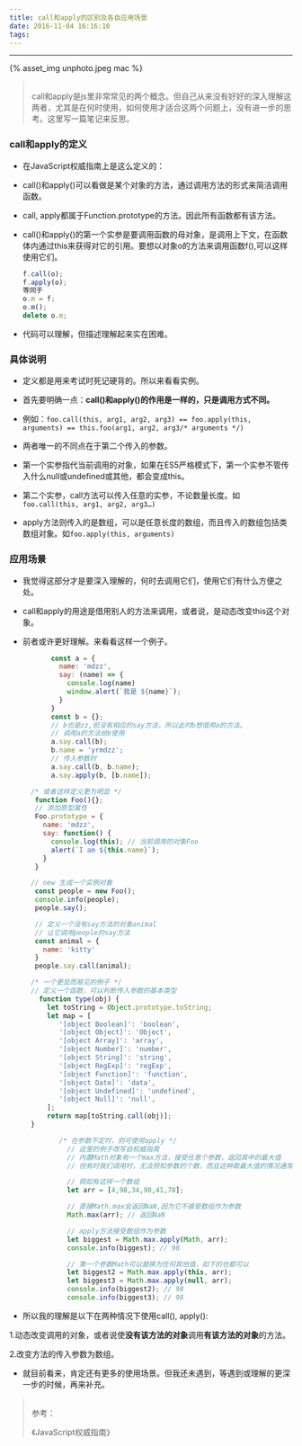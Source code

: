 ```yaml
---
title: call和apply的区别及各自应用场景
date: 2016-11-04 16:16:10
tags:
---
```


<hr>

{% asset_img unphoto.jpeg mac %}

<blockquote><br>call和apply是js里非常常见的两个概念。但自己从来没有好好的深入理解这两者，尤其是在何时使用，如何使用才适合这两个问题上，没有进一步的思考。这里写一篇笔记来反思。

</blockquote>

<!--more-->

### call和apply的定义

* 在JavaScript权威指南上是这么定义的：

* call()和apply()可以看做是某个对象的方法，通过调用方法的形式来简洁调用函数。

* call, apply都属于Function.prototype的方法。因此所有函数都有该方法。

* call()和apply()的第一个实参是要调用函数的母对象，是调用上下文，在函数体内通过this来获得对它的引用。要想以对象o的方法来调用函数f(),可以这样使用它们。

  ```javascript
  f.call(o);
  f.apply(o);
  等同于
  o.m = f;
  o.m();
  delete o.m;
  ```

* 代码可以理解，但描述理解起来实在困难。

### 具体说明

*  定义都是用来考试时死记硬背的。所以来看看实例。

*  首先要明确一点：**call()和apply()的作用是一样的，只是调用方式不同。**

*  例如：`foo.call(this, arg1, arg2, arg3) == foo.apply(this, arguments) == this.foo(arg1, arg2, arg3/* arguments */)`

*  两者唯一的不同点在于第二个传入的参数。

*  第一个实参指代当前调用的对象，如果在ES5严格模式下，第一个实参不管传入什么null或undefined或其他，都会变成this。

*  第二个实参，call方法可以传入任意的实参，不论数量长度。如`foo.call(this, arg1, arg2, arg3…)`

*  apply方法则传入的是数组，可以是任意长度的数组，而且传入的数组包括类数组对象。如`foo.apply(this, arguments)`

### 应用场景

*  我觉得这部分才是要深入理解的，何时去调用它们，使用它们有什么方便之处。

*  call和apply的用途是借用别人的方法来调用，或者说，是动态改变this这个对象。

*  前者或许更好理解。来看看这样一个例子。

   ```javascript
          const a = {
            name: 'mdzz',
            say: (name) => {
              console.log(name)
              window.alert(`我是 ${name}`);
            }
          }
          const b = {};
          // b也是zz,但没有相应的say方法，所以此时b想借用a的方法。
          // 调用a的方法给b使用
          a.say.call(b);
          b.name = 'yrmdzz';
          // 传入参数时
          a.say.call(b, b.name);
          a.say.apply(b, [b.name]);
   ```

   ```javascript
     /* 或者这样定义更为明显 */
      function Foo(){};
      // 添加原型属性
      Foo.prototype = {
        name: 'mdzz',
        say: function() {
          console.log(this); // 当前调用的对象Foo
          alert(`I am ${this.name}`);
        }
      }

     // new 生成一个实例对象
      const people = new Foo();
      console.info(people);
      people.say();

      // 定义一个没有say方法的对象animal
      // 让它调用people的say方法
      const animal = {
        name: 'kitty'
      }
      people.say.call(animal);

     /* 一个更显而易见的例子 */
     // 定义一个函数，可以判断传入参数的基本类型
       function type(obj) {
         let toString = Object.prototype.toString;
         let map = [
            '[object Boolean]': 'boolean',
            '[object Object]': 'Object',
            '[object Array]': 'array',
            '[object Number]': 'number',
            '[object String]': 'string',
            '[object RegExp]': 'regExp',
            '[object Function]': 'function',
            '[object Date]': 'data',
            '[object Undefined]': 'undefined',
            '[object Null]': 'null',
         ];
         return map[toString.call(obj)];
     }
   ```

   ```javascript
            /* 在参数不定时，则可使用apply */
              // 这里的例子改写自权威指南
              // 内置Math对象有一个max方法，接受任意个参数，返回其中的最大值
              // 但有时我们调用时，无法预知参数的个数，而且这种取最大值的情况通常在数组中发生

              // 假如有这样一个数组
              let arr = [4,98,34,90,41,78];

              // 直接Math.max会返回NaN,因为它不接受数组作为参数
              Math.max(arr); // 返回NaN

              // apply方法接受数组作为参数
              let biggest = Math.max.apply(Math, arr);
              console.info(biggest); // 98

              // 第一个参数Math可以替换为任何其他值，如下的也都可以
              let biggest2 = Math.max.apply(this, arr);
              let biggest3 = Math.max.apply(null, arr);
              console.info(biggest2); // 98
              console.info(biggest3); // 98
   ```




*  所以我的理解是以下在两种情况下使用call(), apply():

  1.动态改变调用的对象，或者说使**没有该方法的对象**调用**有该方法的对象**的方法。

  2.改变方法的传入参数为数组。

*  就目前看来，肯定还有更多的使用场景。但我还未遇到，等遇到或理解的更深一步的时候，再来补充。

<blockquote><br/> 参考：

《JavaScript权威指南》

</blockquote>